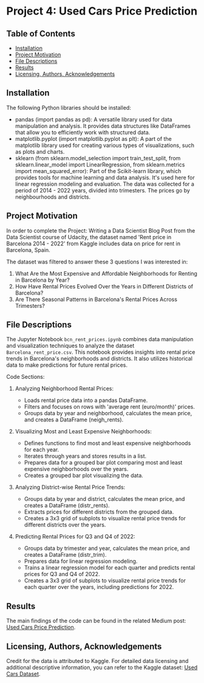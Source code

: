 # Project 4: Used Cars Price Prediction

## Table of Contents

- [Installation](#installation)
- [Project Motivation](#project-motivation)
- [File Descriptions](#file-descriptions)
- [Results](#results)
- [Licensing, Authors, Acknowledgements](#licensing-authors-acknowledgements)

## Installation
The following Python libraries should be installed:
 
- pandas (import pandas as pd): A versatile library used for data manipulation and analysis. It provides data structures like DataFrames that allow you to efficiently work with structured data.
- matplotlib.pyplot (import matplotlib.pyplot as plt): A part of the matplotlib library used for creating various types of visualizations, such as plots and charts.
- sklearn (from sklearn.model_selection import train_test_split, from sklearn.linear_model import LinearRegression, from sklearn.metrics import mean_squared_error): Part of the Scikit-learn library, which provides tools for machine learning and data analysis. It's used here for linear regression modeling and evaluation.
The data was collected for a period of 2014 - 2022 years, divided into trimesters. The prices go by neighbourhoods and districts.

## Project Motivation
In order to complete the Project: Writing a Data Scientist Blog Post from the Data Scientist course of Udacity, the dataset named 'Rent price in Barcelona 2014 - 2022' from Kaggle includes data on price for rent in Barcelona, Spain. 

The dataset was filtered to answer these 3 questions I was interested in:
1. What Are the Most Expensive and Affordable Neighborhoods for Renting in Barcelona by Year?
2. How Have Rental Prices Evolved Over the Years in Different Districts of Barcelona?
3. Are There Seasonal Patterns in Barcelona's Rental Prices Across Trimesters?

## File Descriptions

The Jupyter Notebook `bcn_rent_prices.ipynb` combines data manipulation and visualization techniques to analyze the dataset `Barcelona_rent_price.csv`. This notebook provides insights into rental price trends in Barcelona's neighborhoods and districts. It also utilizes historical data to make predictions for future rental prices.

Code Sections:
1. Analyzing Neighborhood Rental Prices:
   - Loads rental price data into a pandas DataFrame.
   - Filters and focuses on rows with 'average rent (euro/month)' prices.
   - Groups data by year and neighborhood, calculates the mean price, and creates a DataFrame (neigh_rents).
  
2. Visualizing Most and Least Expensive Neighborhoods:
   - Defines functions to find most and least expensive neighborhoods for each year.
   - Iterates through years and stores results in a list.
   - Prepares data for a grouped bar plot comparing most and least expensive neighborhoods over the years.
   - Creates a grouped bar plot visualizing the data.

3. Analyzing District-wise Rental Price Trends:
   - Groups data by year and district, calculates the mean price, and creates a DataFrame (distr_rents).
   - Extracts prices for different districts from the grouped data.
   - Creates a 3x3 grid of subplots to visualize rental price trends for different districts over the years.
  
4. Predicting Rental Prices for Q3 and Q4 of 2022:
   - Groups data by trimester and year, calculates the mean price, and creates a DataFrame (distr_trim).
   - Prepares data for linear regression modeling.
   - Trains a linear regression model for each quarter and predicts rental prices for Q3 and Q4 of 2022.
   - Creates a 3x3 grid of subplots to visualize rental price trends for each quarter over the years, including predictions for 2022.
  
## Results
  
The main findings of the code can be found in the related Medium post: [Used Cars Price Prediction](https://medium.com/@jaume.bogunaurue/used-cars-price-prediction-d9edb0a4319b).


## Licensing, Authors, Acknowledgements
Credit for the data is attributed to Kaggle. For detailed data licensing and additional descriptive information, you can refer to the Kaggle dataset: [Used Cars Dataset](https://www.kaggle.com/datasets/andreinovikov/used-cars-dataset).

